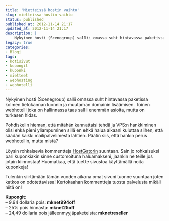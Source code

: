 ```yaml
---
title: 'Mietteissä hostin vaihto'
slug: mietteissa-hostin-vaihto
status: published
published_at: 2012-11-14 21:17
updated_at: 2012-11-14 21:17
description: |
    Nykyinen hosti (Scenegroup) sallii omassa suht hintavassa paketissa kolmen tietokannan luonnin ja muutaman domainin lisäämisen. Toinen webhotelli joka on hallinnassa taas sallii enemmän asioita, mutta on turkasen hidas. Pohdiskelin hieman, että mitähän kannattaisi tehdä ja VPS:n hankkiminen olisi ehkä pieni yliampuminen sillä en ehkä halua aikaani kuluttaa siihen, että säädän kaikki mailipalvelimesta lähtien. Päätin siis,… Jatka lukemista Mietteissä hostin vaihto
legacy: true
categories:
- Blogi
tags:
- kotisivut
- kupongit
- kuponki
- mietteet
- webhosting
- webhotelli
---
```


<p>Nykyinen hosti (Scenegroup) sallii omassa suht hintavassa paketissa kolmen tietokannan luonnin ja muutaman domainin lisäämisen. Toinen webhotelli joka on hallinnassa taas sallii enemmän asioita, mutta on turkasen hidas.</p>
<p>Pohdiskelin hieman, että mitähän kannattaisi tehdä ja VPS:n hankkiminen olisi ehkä pieni yliampuminen sillä en ehkä halua aikaani kuluttaa siihen, että säädän kaikki mailipalvelimesta lähtien. Päätin siis, että hankin perus webhotellin, mutta mistä?</p>
<p>Löysin rohkaisevia kommentteja <a href="http://secure.hostgator.com/~affiliat/cgi-bin/affiliates/clickthru.cgi?id=markokaartinen" target="_blank">HostGatorin</a> suuntaan. Sain jo rohkaisuksi pari kuponkiakin sinne customoituna haluamakseni, jaankin ne teille jos jotain kiinnostaa! Huomatkaa, että tuette sivustoa käyttämällä noita kuponkeja!</p>
<p>Tulenkin siirtämään tämän vuoden aikana omat sivuni tuonne suuntaan joten katkos on odotettavissa! Kertokaahan kommentteja tuosta palvelusta mikäli niitä on!</p>
<p><strong>Kupongit:</strong><br />
&#8211; 9.94 dollaria pois: <strong>mknet994off</strong><br />
&#8211; 25% pois hinnasta: <strong>mknet25off</strong><br />
&#8211; 24,49 dollaria pois jälleenmyyjäpaketeista: <strong>mknetreseller</strong></p>